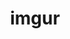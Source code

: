 ---
layout: redirect
order: 0
title: imgur
name: Fennifith
link: https://imgur.com/user/Fennifith/posts
---